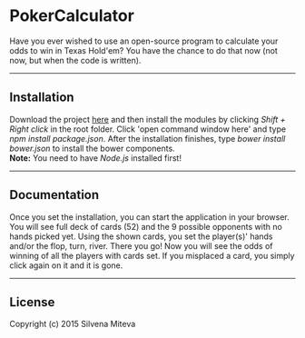 # PokerCalculator

  Have you ever wished to use an open-source program to calculate your odds to win in Texas Hold'em?
You have the chance to do that now (not now, but when the code is written).
<hr>

## Installation
  
  Download the project [here](https://github.com/smile7/PokerCalculator/) and then install the modules by clicking 
*Shift + Right click* in the root folder. Click 'open command window here' and type *npm install package.json*. After the installation finishes, type *bower install bower.json* to install the bower components.<br>
**Note:** You need to have *Node.js* installed first!
<hr>

## Documentation

  Once you set the installation, you can start the application in your browser. You will see full deck of cards (52)
and the 9 possible opponents with no hands picked yet. Using the shown cards, you set the player(s)' hands 
and/or the flop, turn, river. There you go! Now you will see the odds of winning of all the players with cards set.
  If you misplaced a card, you simply click again on it and it is gone.
<hr>
  
## License

  Copyright (c) 2015 Silvena Miteva
